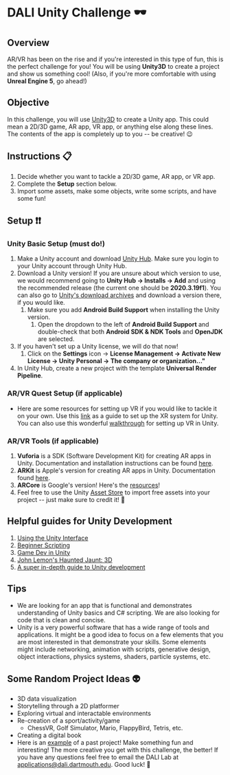 # DALI Unity Challenge 🕶

## Overview
AR/VR has been on the rise and if you're interested in this type of fun, this is the perfect challenge for you! You will be using __Unity3D__ to create a project and show us something cool! (Also, if you're more comfortable with using __Unreal Engine 5__, go ahead!)

## Objective
In this challenge, you will use [Unity3D](https://unity.com/) to create a Unity app. This could mean a 2D/3D game, AR app, VR app, or anything else along these lines. The contents of the app is completely up to you -- be creative! 😉

## Instructions 📋

1. Decide whether you want to tackle a 2D/3D game, AR app, or VR app.
2. Complete the __Setup__ section below.
3. Import some assets, make some objects, write some scripts, and have some fun!

## Setup ❗❗
### Unity Basic Setup (must do!)
1. Make a Unity account and download [Unity Hub](https://unity3d.com/get-unity/download). Make sure you login to your Unity account through Unity Hub.
2. Download a Unity version! If you are unsure about which version to use, we would recommend going to **Unity Hub → Installs → Add** and using the recommended release (the current one should be **2020.3.19f1**). You can also go to [Unity's download archives](https://unity3d.com/get-unity/download/archive) and download a version there, if you would like.
    1. Make sure you add **Android Build Support** when installing the Unity version.
        1. Open the dropdown to the left of **Android Build Support** and double-check that both **Android SDK & NDK Tools** and **OpenJDK** are selected.
3. If you haven't set up a Unity license, we will do that now!
    1. Click on the **Settings** icon → **License Management → Activate New License → Unity Personal → The company or organization..."**
4. In Unity Hub, create a new project with the template **Universal Render Pipeline**.

### AR/VR Quest Setup (if applicable)
* Here are some resources for setting up VR if you would like to tackle it on your own. Use this [link](https://docs.unity3d.com/Manual/configuring-project-for-xr.html) as a guide to set up the XR system for Unity. You can also use this wonderful [walkthrough](https://www.youtube.com/watch?v=gGYtahQjmWQ&ab_channel=Valem) for setting up VR in Unity.

### AR/VR Tools (if applicable)
1. __Vuforia__ is a SDK (Software Development Kit) for creating AR apps in Unity. Documentation and installation instructions can be found [here](https://library.vuforia.com/articles/Training/getting-started-with-vuforia-in-unity.html).
2. __ARKit__ is Apple's version for creating AR apps in Unity. Documentation found [here](https://docs.unity3d.com/Packages/com.unity.xr.arkit@4.1/manual/).
3. __ARCore__ is Google's version! Here's the [resources](https://developers.google.com/ar/develop/unity/quickstart-android)!
4. Feel free to use the Unity [Asset Store](https://assetstore.unity.com/) to import free assets into your project -- just make sure to credit it! 🙉

## Helpful guides for Unity Development
1. [Using the Unity Interface](https://learn.unity.com/tutorial/using-the-unity-interface?uv=2018.1&courseId=5c8bcd60edbc2a0020e41e6d#)
2. [Beginner Scripting](https://learn.unity.com/project/beginner-gameplay-scripting)
3. [Game Dev in Unity](https://www.freecodecamp.org/news/the-ultimate-beginners-guide-to-game-development-in-unity-f9bfe972c2b5/)
4. [John Lemon's Haunted Jaunt: 3D](https://learn.unity.com/project/john-lemon-s-haunted-jaunt-3d-beginner)
5. [A super in-depth guide to Unity development](https://www.youtube.com/watch?v=gB1F9G0JXOo)

## Tips
* We are looking for an app that is functional and demonstrates understanding of Unity basics and C# scripting. We are also looking for code that is clean and concise.
* Unity is a very powerful software that has a wide range of tools and applications. It might be a good idea to focus on a few elements that you are most interested in that demonstrate your skills. Some elements might include networking, animation with scripts, generative design, object interactions, physics systems, shaders, particle systems, etc.

## Some Random Project Ideas 👽
* 3D data visualization
* Storytelling through a 2D platformer
* Exploring virtual and interactable environments
* Re-creation of a sport/activity/game
  * ChessVR, Golf Simulator, Mario, FlappyBird, Tetris, etc.
* Creating a digital book
* Here is an [example](https://github.com/songjon93/Dashboard_DALI) of a past project!
Make something fun and interesting! The more creative you get with this challenge, the better! If you have any questions feel free to email the DALI Lab at [applications@dali.dartmouth.edu](mailto:applications@dali.dartmouth.edu). Good luck! 🚀
